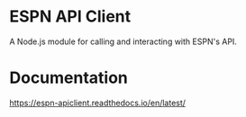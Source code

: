 # ESPN API Client
A Node.js module for calling and interacting with ESPN's API.

# Documentation
https://espn-apiclient.readthedocs.io/en/latest/
